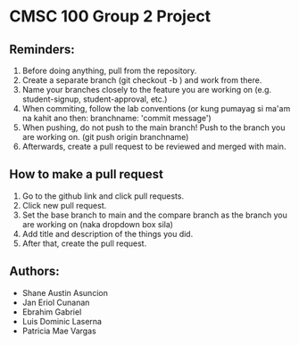 # CMSC 100 Group 2 Project

## Reminders:
1. Before doing anything, pull from the repository.
2. Create a separate branch (git checkout -b <branchname>) and work from there.
3. Name your branches closely to the feature you are working on (e.g. student-signup, student-approval, etc.)
4. When commiting, follow the lab conventions (or kung pumayag si ma'am na kahit ano then: branchname: 'commit message') 
5. When pushing, do not push to the main branch! Push to the branch you are working on. (git push origin branchname) 
6. Afterwards, create a pull request to be reviewed and merged with main.

## How to make a pull request
1. Go to the github link and click pull requests.
2. Click new pull request.
3. Set the base branch to main and the compare branch as the branch you are working on (naka dropdown box sila)
4. Add title and description of the things you did.
5. After that, create the pull request. 

## Authors:
- Shane Austin Asuncion
- Jan Eriol Cunanan
- Ebrahim Gabriel
- Luis Dominic Laserna
- Patricia Mae Vargas
